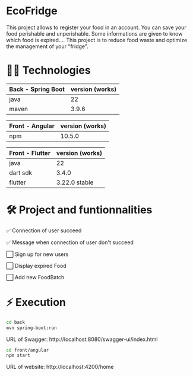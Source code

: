 # EcoFridge 

This project allows to register your food in an account. You can save your food perishable and unperishable. Some informations are given to know which food is expired.... 
This project is to reduce food waste and optimize the management of your "fridge".

# 👩‍💻 Technologies

| Back - Spring Boot | version (works) | 
| --- | --- |
| java | 22 |
| maven| 3.9.6 |

| Front - Angular | version (works) | 
| --- | --- |
| npm | 10.5.0 |

| Front - Flutter | version (works) | 
| --- | --- |
| java | 22 |
| dart sdk | 3.4.0 |
| flutter | 3.22.0 stable |

# 🛠 Project and funtionnalities

✅ Connection of user succeed

✅ Message when connection of user don't succeed

⬜ Sign up for new users

⬜ Display expired Food

⬜ Add new FoodBatch

# ⚡️ Execution

```bash
cd back
mvn spring-boot:run
```

URL of Swagger: http://localhost:8080/swagger-ui/index.html

```bash
cd front/angular
npm start
```

URL of website: http://localhost:4200/home
